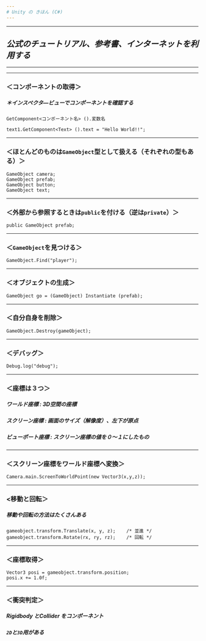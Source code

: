 ```yaml
---
# Unity の きほん (C#)
---
```

---
## *公式のチュートリアル、参考書、インターネットを利用する*
---
---
### ＜コンポーネントの取得＞
##### ＊インスペクタ―ビューでコンポーネントを確認する
```
GetComponent<コンポーネント名> ().変数名
```
```
text1.GetComponent<Text> ().text = "Hello World!!";
```
---
### ＜ほとんどのものは`GameObject`型として扱える（それぞれの型もある）＞
```
GameObject camera;
GameObject prefab;
GameObject button;
GameObject text;
```
---
### ＜外部から参照するときは`public`を付ける（逆は`private`）＞
```
public GameObject prefab;
```
---
### ＜`GameObject`を見つける＞
```
GameObject.Find("player");
```
---
### ＜オブジェクトの生成＞
```
GameObject go = (GameObject) Instantiate (prefab);
```
---
### ＜自分自身を削除＞
```
GameObject.Destroy(gameObject);
```
---
### ＜デバッグ＞
```
Debug.log("debug");
```
---
### ＜座標は３つ＞
##### **ワールド座標** : 3D空間の座標
##### **スクリーン座標** : 画面のサイズ（解像度）、左下が原点
##### **ビューポート座標** : スクリーン座標の値を０～１にしたもの
---
### ＜スクリーン座標をワールド座標へ変換＞
```
Camera.main.ScreenToWorldPoint(new Vector3(x,y,z));
```
---
### <移動と回転＞
##### *移動や回転の方法はたくさんある*
```
gameobject.transform.Translate(x, y, z);    /* 並進 */
gameobject.transform.Rotate(rx, ry, rz);    /* 回転 */
```
---
### ＜座標取得＞
```
Vector3 posi = gameobject.transform.position;
posi.x += 1.0f;
```
---
### ＜衝突判定＞
##### Rigidbody とCollider をコンポーネント
##### **`2D`と`3D`用がある**
